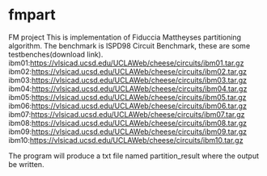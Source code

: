 # fmpart
FM project
This is implementation of Fiduccia Mattheyses partitioning algorithm.
The benchmark is ISPD98 Circuit Benchmark, these are some testbenches(download link).
ibm01:https://vlsicad.ucsd.edu/UCLAWeb/cheese/circuits/ibm01.tar.gz
ibm02:https://vlsicad.ucsd.edu/UCLAWeb/cheese/circuits/ibm02.tar.gz
ibm03:https://vlsicad.ucsd.edu/UCLAWeb/cheese/circuits/ibm03.tar.gz
ibm04:https://vlsicad.ucsd.edu/UCLAWeb/cheese/circuits/ibm04.tar.gz
ibm05:https://vlsicad.ucsd.edu/UCLAWeb/cheese/circuits/ibm05.tar.gz
ibm06:https://vlsicad.ucsd.edu/UCLAWeb/cheese/circuits/ibm06.tar.gz
ibm07:https://vlsicad.ucsd.edu/UCLAWeb/cheese/circuits/ibm07.tar.gz
ibm08:https://vlsicad.ucsd.edu/UCLAWeb/cheese/circuits/ibm08.tar.gz
ibm09:https://vlsicad.ucsd.edu/UCLAWeb/cheese/circuits/ibm09.tar.gz
ibm10:https://vlsicad.ucsd.edu/UCLAWeb/cheese/circuits/ibm10.tar.gz

The program will produce a txt file named partition_result where the output be written.
